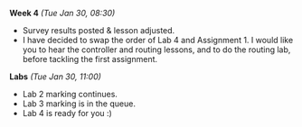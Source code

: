 **Week 4** *(Tue Jan 30, 08:30)*  
- Survey results posted & lesson adjusted. 
- I have decided to swap the order of Lab 4 and Assignment 1. I would
like you to hear the controller and routing lessons, and to do the routing lab,
before tackling the first assignment.

**Labs** *(Tue Jan 30, 11:00)*  
- Lab 2 marking continues.  
- Lab 3 marking is in the queue.
- Lab 4 is ready for you :)
